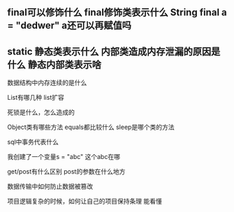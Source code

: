 final可以修饰什么
final修饰类表示什么
String final a = "dedwer"
a还可以再赋值吗
---------------
static 静态类表示什么
内部类造成内存泄漏的原因是什么
静态内部类表示啥
-----------------
数据结构中内存连续的是什么

List有哪几种 list扩容

死锁是什么，怎么造成的

Object类有哪些方法 equals都比较什么 sleep是哪个类的方法

sql中事务代表什么

我创建了一个变量s = "abc" 这个abc在哪

get/post有什么区别
post的参数在什么地方

数据传输中如何防止数据被篡改

项目逻辑复杂的时候，如何让自己的项目保持条理 能看懂

